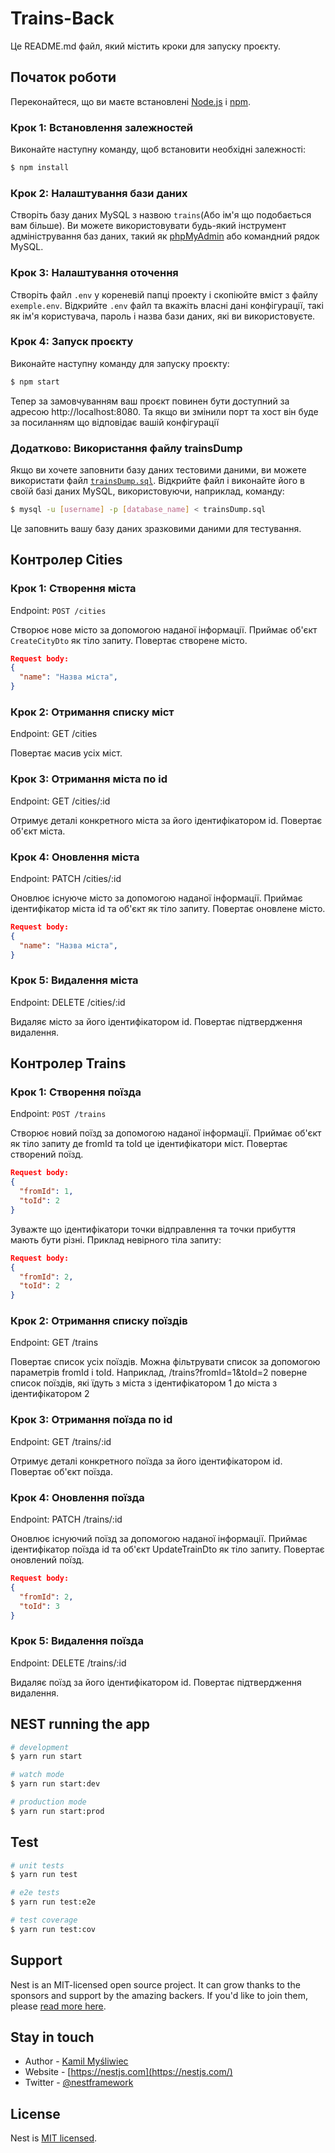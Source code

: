 # Trains-Back

Це README.md файл, який містить кроки для запуску проєкту.

## Початок роботи

Переконайтеся, що ви маєте встановлені [Node.js](https://nodejs.org) і [npm](https://www.npmjs.com/).

### Крок 1: Встановлення залежностей

Виконайте наступну команду, щоб встановити необхідні залежності:

```bash
$ npm install
```

### Крок 2: Налаштування бази даних

Створіть базу даних MySQL з назвою `trains`(Або ім'я що подобається вам більше). Ви можете використовувати будь-який інструмент адміністрування баз даних, такий як [phpMyAdmin](https://www.phpmyadmin.net/) або командний рядок MySQL.

### Крок 3: Налаштування оточення

Створіть файл `.env` у кореневій папці проекту і скопіюйте вміст з файлу `exemple.env`. Відкрийте `.env` файл та вкажіть власні дані конфігурації, такі як ім'я користувача, пароль і назва бази даних, які ви використовуєте.

### Крок 4: Запуск проєкту

Виконайте наступну команду для запуску проєкту:

```bash
$ npm start
```

Тепер за замовчуванням ваш проєкт повинен бути доступний за адресою http://localhost:8080. Та якщо ви змінили порт та хост він буде за посиланням що відповідає вашій конфігурації

### Додатково: Використання файлу trainsDump

Якщо ви хочете заповнити базу даних тестовими даними, ви можете використати файл [`trainsDump.sql`](https://github.com/BigBlueDraco/trains-test-task-back/blob/master/src/db/TrainsDump.sql). Відкрийте файл і виконайте його в своїй базі даних MySQL, використовуючи, наприклад, команду:

```bash
$ mysql -u [username] -p [database_name] < trainsDump.sql
```

Це заповнить вашу базу даних зразковими даними для тестування.

## Контролер Cities

### Крок 1: Створення міста

Endpoint: `POST /cities`

Створює нове місто за допомогою наданої інформації. Приймає об'єкт `CreateCityDto` як тіло запиту. Повертає створене місто.

```json
Request body:
{
  "name": "Назва міста",
}
```

### Крок 2: Отримання списку міст

Endpoint: GET /cities

Повертає масив усіх міст.

### Крок 3: Отримання міста по id

Endpoint: GET /cities/:id

Отримує деталі конкретного міста за його ідентифікатором id. Повертає об'єкт міста.

### Крок 4: Оновлення міста

Endpoint: PATCH /cities/:id

Оновлює існуюче місто за допомогою наданої інформації. Приймає ідентифікатор міста id та об'єкт як тіло запиту. Повертає оновлене місто.

```json
Request body:
{
  "name": "Назва міста",
}
```

### Крок 5: Видалення міста

Endpoint: DELETE /cities/:id

Видаляє місто за його ідентифікатором id. Повертає підтвердження видалення.

## Контролер Trains

### Крок 1: Створення поїзда

Endpoint: `POST /trains`

Створює новий поїзд за допомогою наданої інформації. Приймає об'єкт як тіло запиту де fromId та toId це ідентифікатори міст. Повертає створений поїзд.

```json
Request body:
{
  "fromId": 1,
  "toId": 2
}
```

Зуважте що ідентифікатори точки відправлення та точки прибуття мають бути різні.
Приклад невірного тіла запиту:

```json
Request body:
{
  "fromId": 2,
  "toId": 2
}
```

### Крок 2: Отримання списку поїздів

Endpoint: GET /trains

Повертає список усіх поїздів. Можна фільтрувати список за допомогою параметрів fromId і toId. Наприклад, /trains?fromId=1&toId=2 поверне список поїздів, які їдуть з міста з ідентифікатором 1 до міста з ідентифікатором 2

### Крок 3: Отримання поїзда по id

Endpoint: GET /trains/:id

Отримує деталі конкретного поїзда за його ідентифікатором id. Повертає об'єкт поїзда.

### Крок 4: Оновлення поїзда

Endpoint: PATCH /trains/:id

Оновлює існуючий поїзд за допомогою наданої інформації. Приймає ідентифікатор поїзда id та об'єкт UpdateTrainDto як тіло запиту. Повертає оновлений поїзд.

```json
Request body:
{
  "fromId": 2,
  "toId": 3
}
```

### Крок 5: Видалення поїзда

Endpoint: DELETE /trains/:id

Видаляє поїзд за його ідентифікатором id. Повертає підтвердження видалення.

## NEST running the app

```bash
# development
$ yarn run start

# watch mode
$ yarn run start:dev

# production mode
$ yarn run start:prod
```

## Test

```bash
# unit tests
$ yarn run test

# e2e tests
$ yarn run test:e2e

# test coverage
$ yarn run test:cov
```

## Support

Nest is an MIT-licensed open source project. It can grow thanks to the sponsors and support by the amazing backers. If you'd like to join them, please [read more here](https://docs.nestjs.com/support).

## Stay in touch

- Author - [Kamil Myśliwiec](https://kamilmysliwiec.com)
- Website - [https://nestjs.com](https://nestjs.com/)
- Twitter - [@nestframework](https://twitter.com/nestframework)

## License

Nest is [MIT licensed](LICENSE).
